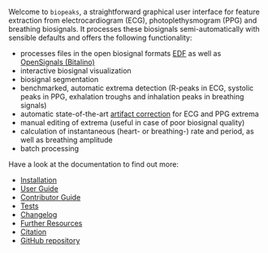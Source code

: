 Welcome to `biopeaks`, a straightforward graphical user interface for feature extraction from electrocardiogram (ECG), photoplethysmogram (PPG) and breathing biosignals.
It processes these biosignals semi-automatically with sensible defaults and offers the following functionality:

* processes files in the open biosignal formats [EDF](https://en.wikipedia.org/wiki/European_Data_Format)
as well as [OpenSignals (Bitalino)](https://bitalino.com/en/software)
* interactive biosignal visualization
* biosignal segmentation
* benchmarked, automatic extrema detection (R-peaks in ECG, systolic peaks in PPG, exhalation troughs and inhalation
peaks in breathing signals)
* automatic state-of-the-art [artifact correction](https://www.tandfonline.com/doi/full/10.1080/03091902.2019.1640306)
 for ECG and PPG extrema
* manual editing of extrema (useful in case of poor biosignal quality)
* calculation of instantaneous (heart- or breathing-) rate and period, as well as
breathing amplitude
* batch processing


Have a look at the documentation to find out more: 

+ [Installation](installation.md)
+ [User Guide](user_guide.md)
+ [Contributor Guide](contributor_guide.md)
+ [Tests](tests.md)
+ [Changelog](changelog.md)
+ [Further Resources](additional_resources.md)
+ [Citation](citation.md)
+ [GitHub repository](https://github.com/JanCBrammer/biopeaks)
